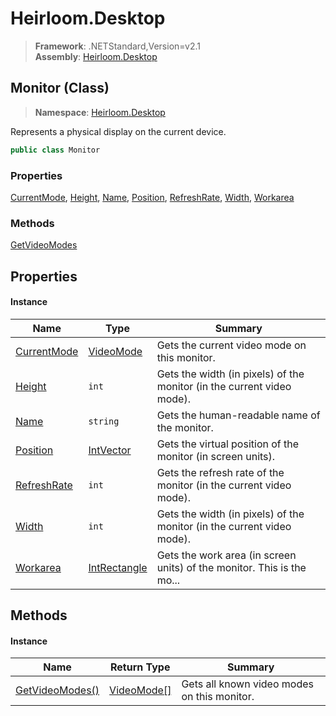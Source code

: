 # Heirloom.Desktop

> **Framework**: .NETStandard,Version=v2.1  
> **Assembly**: [Heirloom.Desktop][0]

## Monitor (Class)

> **Namespace**: [Heirloom.Desktop][0]

Represents a physical display on the current device.

```cs
public class Monitor
```

### Properties

[CurrentMode][1], [Height][2], [Name][3], [Position][4], [RefreshRate][5], [Width][6], [Workarea][7]

### Methods

[GetVideoModes][8]

## Properties

#### Instance

| Name             | Type               | Summary                                                                |
|------------------|--------------------|------------------------------------------------------------------------|
| [CurrentMode][1] | [VideoMode][9]     | Gets the current video mode on this monitor.                           |
| [Height][2]      | `int`              | Gets the width (in pixels) of the monitor (in the current video mode). |
| [Name][3]        | `string`           | Gets the human-readable name of the monitor.                           |
| [Position][4]    | [IntVector][10]    | Gets the virtual position of the monitor (in screen units).            |
| [RefreshRate][5] | `int`              | Gets the refresh rate of the monitor (in the current video mode).      |
| [Width][6]       | `int`              | Gets the width (in pixels) of the monitor (in the current video mode). |
| [Workarea][7]    | [IntRectangle][11] | Gets the work area (in screen units) of the monitor. This is the mo... |

## Methods

#### Instance

| Name                 | Return Type      | Summary                                     |
|----------------------|------------------|---------------------------------------------|
| [GetVideoModes()][8] | [VideoMode[]][9] | Gets all known video modes on this monitor. |

[0]: ../../Heirloom.Desktop.md
[1]: Monitor/CurrentMode.md
[2]: Monitor/Height.md
[3]: Monitor/Name.md
[4]: Monitor/Position.md
[5]: Monitor/RefreshRate.md
[6]: Monitor/Width.md
[7]: Monitor/Workarea.md
[8]: Monitor/GetVideoModes.md
[9]: VideoMode.md
[10]: ../../Heirloom.Core/Heirloom/IntVector.md
[11]: ../../Heirloom.Core/Heirloom/IntRectangle.md
